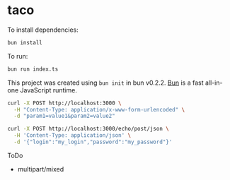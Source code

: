 # taco

To install dependencies:

```bash
bun install
```

To run:

```bash
bun run index.ts
```

This project was created using `bun init` in bun v0.2.2. [Bun](https://bun.sh) is a fast all-in-one JavaScript runtime.

```sh
curl -X POST http://localhost:3000 \
  -H "Content-Type: application/x-www-form-urlencoded" \
  -d "param1=value1&param2=value2"

curl -X POST http://localhost:3000/echo/post/json \
  -H 'Content-Type: application/json' \
  -d '{"login":"my_login","password":"my_password"}'
```

ToDo

- multipart/mixed
